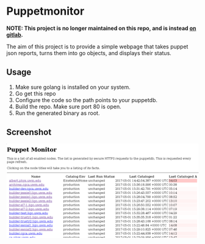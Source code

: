 # Puppetmonitor 
**NOTE: This project is no longer maintained on this repo, and is instead [on gitlab](https://gitlab.com/jackklika/puppetmonitor).** 

The aim of this project is to provide a simple webpage that takes puppet json reports, turns them into go objects, and displays their status.

## Usage
1. Make sure golang is installed on your system.
2. Go get this repo
3. Configure the code so the path points to your puppetdb.
4. Build the repo. Make sure port 80 is open.
5. Run the generated binary as root. 

## Screenshot
![Screenshot of Puppet Monitor](https://github.com/jackklika/puppetmonitor/raw/master/pm-scrot.png)
